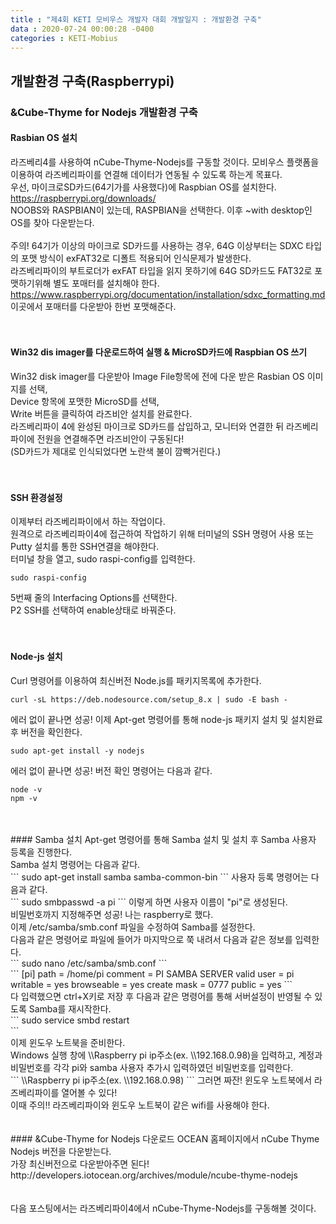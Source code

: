 ```yaml
---
title : "제4회 KETI 모비우스 개발자 대회 개발일지 : 개발환경 구축"
data : 2020-07-24 00:00:28 -0400
categories : KETI-Mobius
---
```


## 개발환경 구축(Raspberrypi)
### &Cube-Thyme for Nodejs 개발환경 구축
#### Rasbian OS 설치
라즈베리4를 사용하여 nCube-Thyme-Nodejs를 구동할 것이다. 모비우스 플랫폼을 이용하여 라즈베리파이를 연결해 데이터가 연동될 수 있도록 하는게 목표다.<br>
우선, 마이크로SD카드(64기가를 사용했다)에 Raspbian OS를 설치한다. <br>
https://raspberrypi.org/downloads/<br>
NOOBS와 RASPBIAN이 있는데, RASPBIAN을 선택한다. 이후 ~with desktop인 OS를 찾아 다운받는다.<br>
<br>
주의! 64기가 이상의 마이크로 SD카드를 사용하는 경우, 64G 이상부터는 SDXC 타입의 포맷 방식이 exFAT32로 디폴트 적용되어 인식문제가 발생한다.<br>
라즈베리파이의 부트로더가 exFAT 타입을 읽지 못하기에 64G SD카드도 FAT32로 포맷하기위해 별도 포매터를 설치해야 한다.<br>
https://www.raspberrypi.org/documentation/installation/sdxc_formatting.md 이곳에서 포매터를 다운받아 한번 포맷해준다.<br>
<br>
<br>
#### Win32 dis imager를 다운로드하여 실행 & MicroSD카드에 Raspbian OS 쓰기
Win32 disk imager를 다운받아 Image File항목에 전에 다운 받은 Rasbian OS 이미지를 선택,<br>
Device 항목에 포맷한 MicroSD를 선택,<br>
Write 버튼을 클릭하여 라즈비안 설치를 완료한다. <br>
라즈베리파이 4에 완성된 마이크로 SD카드를 삽입하고, 모니터와 연결한 뒤 라즈베리파이에 전원을 연결해주면 라즈비안이 구동된다!<br>
(SD카드가 제대로 인식되었다면 노란색 불이 깜빡거린다.)<br>
<br>
<br>
#### SSH 환경설정
이제부터 라즈베리파이에서 하는 작업이다.<br>
원격으로 라즈베리파이4에 접근하여 작업하기 위해 터미널의 SSH 명령어 사용 또는 Putty 설치를 통한 SSH연결을 해야한다.<br>
터미널 창을 열고, sudo raspi-config를 입력한다.<br>
```
sudo raspi-config
```
5번째 줄의 Interfacing Options를 선택한다.<br>
P2 SSH를 선택하여 enable상태로 바꿔준다.<br>
<br>
<br>
#### Node-js 설치
Curl 명령어를 이용하여 최신버전 Node.js를 패키지목록에 추가한다.<br>
```
curl -sL https://deb.nodesource.com/setup_8.x | sudo -E bash - 
```
에러 없이 끝나면 성공! 이제 Apt-get 명령어를 통해 node-js 패키지 설치 및 설치완료 후 버전을 확인한다.<br>
```
sudo apt-get install -y nodejs
```
에러 없이 끝나면 성공! 버전 확인 명령어는 다음과 같다.<br>
```
node -v
npm -v
```
<br>
<br>
#### Samba 설치
Apt-get 명령어를 통해 Samba 설치 및 설치 후 Samba 사용자 등록을 진행한다.<br>
Samba 설치 명령어는 다음과 같다.<br>
```
sudo apt-get install samba samba-common-bin
```
사용자 등록 명령어는 다음과 같다.<br>
```
sudo smbpasswd -a pi
```
이렇게 하면 사용자 이름이 "pi"로 생성된다.<br>
비밀번호까지 지정해주면 성공! 나는 raspberry로 했다.<br>
이제 /etc/samba/smb.conf 파일을 수정하여 Samba를 설정한다.<br>
다음과 같은 명령어로 파일에 들어가 마지막으로 쭉 내려서 다음과 같은 정보를 입력한다.<br>
```
sudo nano /etc/samba/smb.conf
```
<br>
```
[pi]
path = /home/pi
comment = PI SAMBA SERVER
valid user = pi
writable = yes
browseable = yes
create mask = 0777
public = yes
```
<br>
다 입력했으면 ctrl+X키로 저장 후 다음과 같은 명령어를 통해 서버설정이 반영될 수 있도록 Samba를 재시작한다.<br>
```
sudo service smbd restart<br>
```
<br>
이제 윈도우 노트북을 준비한다.<br>
Windows 실행 창에 \\Raspberry pi ip주소(ex. \\192.168.0.98)을 입력하고, 계정과 비밀번호를 각각 pi와 samba 사용자 추가시 입력하였던 비밀번호를 입력한다.<br>
```
\\Raspberry pi ip주소(ex. \\192.168.0.98)
```
그러면 짜잔! 윈도우 노트북에서 라즈베리파이를 열어볼 수 있다!<br>
이때 주의!! 라즈베리파이와 윈도우 노트북이 같은 wifi를 사용해야 한다.<br>
<br>
<br>
#### &Cube-Thyme for Nodejs 다운로드
OCEAN 홈페이지에서 nCube Thyme Nodejs 버전을 다운받는다.<br>
가장 최신버전으로 다운받아주면 된다! <br>
http://developers.iotocean.org/archives/module/ncube-thyme-nodejs<br>
<br>
<br>
다음 포스팅에서는 라즈베리파이4에서 nCube-Thyme-Nodejs를 구동해볼 것이다.
